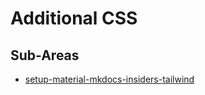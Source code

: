 # Additional CSS

## Sub-Areas

- [setup-material-mkdocs-insiders-tailwind](./setup-material-mkdocs-insiders-tailwind.md)
